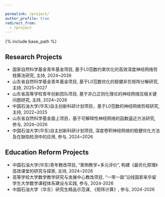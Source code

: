 ```yaml
---

permalink: /project/
author_profile: true
redirect_from:
  - /project
---
```


{% include base_path %}

<!--
Experiences
----------
* Assistant Professor: May. 2023 - Present   
  College of Electronics and Information Engineering, Shenzhen University, Shenzhen, China
* Postdoctoral Fellow: Nov. 2022 - May 2023  
  Department of Electrical Engineering, City University of Hong Kong, Hong Kong, China  
  Supervisor:  Prof. SO, Hing Cheung (IEEE Fellow)
* Ph.D degree: Sep. 2019 - Nov. 2022    
  Department of Electrical Engineering, City University of Hong Kong, Hong Kong, China  
  Supervisor: Prof. SO, Hing Cheung (IEEE Fellow)
* Research Assistant: Sep. 2018 -- Aug. 2019  
  College of Electronics and Information Engineering, Shenzhen University, Shenzhen, China  
  Supervisor: Prof. HUANG, Lei (IET Fellow, Distinguished Young Scholar)
* M.S degree with distinction: Sep. 2017 - Oct. 2018   
  Department of Electrical Engineering, City University of Hong Kong, Hong Kong, China    
  Supervisor: Prof. SO, Hing Cheung (IEEE Fellow)
* B.E degree as an outstanding graduate: Sep. 2011 - Jul. 2015    
  College of Information Engineering, Yanshan University, Qinhuangdao, China
-->


Research Projects
----------
* 国家自然科学基金青年基金项目, 基于L0范数约束优化的高效深度神经网络剪枝算法研究, 主持, 2024~2026
* 山东省自然科学基金青年基金项目, 基于L0范数优化的稳健非负矩阵分解研究, 主持, 2025~2027
* 山东省高等学校青年创新团队项目, 基于非凸正则化理论的神经网络压缩关键问题研究, 主持, 2024~2026
* 中国石油大学(华东)自主创新科研计划项目，基于L0范数的神经网络剪枝研究, 主持, 2022~2025
* 山东省自然科学基金面上项目，基于可解释性神经网络的函数逼近方法研究, 参与, 2024~2026
* 中国石油大学(华东)自主创新科研计划项目, 深度卷积神经网络的稳健优化方法及在缺陷检测中的应用, 参与, 2024~2026

Education Reform Projects
----------
* 中国石油大学(华东)青年教改项目, “案例教学+多元评价”, 构建《最优化原理》高效课堂的研究与探索, 主持, 2024~2026
* 高等学校大学数学教学研究与发展中心教改项目, “一带一路”沿线国家来华留学生大学数学课程体系建设与实践, 参与, 2024-2026
* 中国石油大学（华东）研究生精品示范课, 《矩阵计算》, 参与, 2024-2026





<!--
Awards and Honors
----------
* Research Tuition Scholarship, City University of Hong Kong, 2022 - 2023
* Outstanding Academic Performance Award, City University of Hong Kong, 2021 - 2022
* Research Tuition Scholarship, City University of Hong Kong, 2021 - 2022
* Outstanding Academic Performance Award, City University of Hong Kong, 2020 - 2021
* Research Tuition Scholarship, City University of Hong Kong, 2020 - 2021
* Ph.D. Research Scholarship, City University of Hong Kong, 2019 - 2023
* Graduate with Distinction, City University of Hong Kong, 2018
* Outstanding Undergraduate, Yanshan University, 2015



Invited Talks:
---------
* Invited Speaker: "An Interpretable Bi-Branch Neural Network for Matrix Completion", hosted by Prof. Nikolaos D. Sidiropoulos (IEEE Fellow),  Department of Electrical and Computer Engineering, University of Virginia, Virginia, USA, 11 Feb. 2022.


Professional Service:
---------
1) Journal/Conference Reviewer:  
* IEEE Transactions on Signal Processing
* IEEE Transactions on Image Processing
* IEEE Transactions on Communications
* IEEE Transactions on Vehicular Technology
* IEEE Journal of Selected Topics in Signal Processing
* IEEE Signal Processing Letters
* Signal Processing
* Digital Signal Processing
* IET Signal Processing
* etc.
  -->


